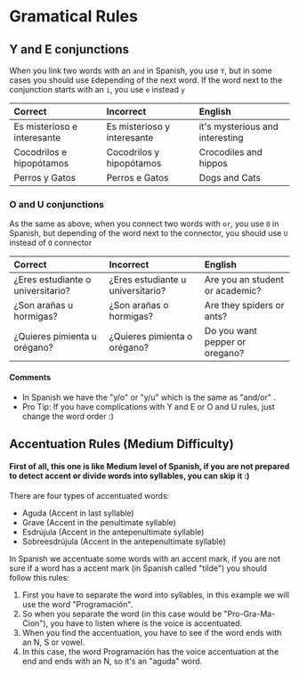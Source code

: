 # Gramatical Rules

## Y and E conjunctions

When you link two words with an `and` in Spanish, you use `Y`, but in some cases you should use `E`depending of the next word. If the word next to the conjunction starts with an `i`, you use `e` instead `y`

| Correct | Incorrect | English |
| :--- | :--- | :--- |
| Es misterioso e interesante | Es misterioso y interesante | it's mysterious and interesting |
| Cocodrilos e hipopótamos | Cocodrilos y hipopótamos | Crocodiles and hippos |
| Perros y Gatos | Perros e Gatos | Dogs and Cats |

### O and U conjunctions

As the same as above, when you connect two words with `or`, you use `O` in Spanish, but depending of the word next to the connector, you should use `U` instead of `O` connector

| Correct | Incorrect | English |
| :--- | :--- | :--- |
| ¿Eres estudiante o universitario? | ¿Eres estudiante u universitario? | Are you an student or academic? |
| ¿Son arañas u hormigas? | ¿Son arañas o hormigas? | Are they spiders or ants? |
| ¿Quieres pimienta u orégano?  | ¿Quieres pimienta o orégano? | Do you want pepper or oregano? |

#### Comments

* In Spanish we have the "y/o" or "y/u" which is the same as "and/or" .
* Pro Tip: If you have complications with Y and E or O and U rules, just change the word order :\)

## Accentuation Rules \(Medium Difficulty\)

#### First of all, this one is like Medium level of Spanish, if you are not prepared to detect accent or divide words into syllables, you can skip it :\)

There are four types of accentuated words:

* Aguda \(Accent in last syllable\)
* Grave \(Accent in the penultimate syllable\)
* Esdrújula \(Accent in the antepenultimate syllable\)
* Sobreesdrújula \(Accent in the antepenultimate syllable\)

In Spanish we accentuate some words with an accent mark, if you are not sure if a word has a accent mark \(in Spanish called "tilde"\) you should follow this rules:

1. First you have to separate the word into syllables, in this example we will use the word "Programación".
2. So when you separate the word \(in this case would be "Pro-Gra-Ma-Cion"\), you have to listen where is the voice is accentuated.
3. When you find the accentuation, you have to see if the word ends with an N, S or vowel.
4. In this case, the word Programación has the voice accentuation at the end and ends with an N, so it's an "aguda" word.

